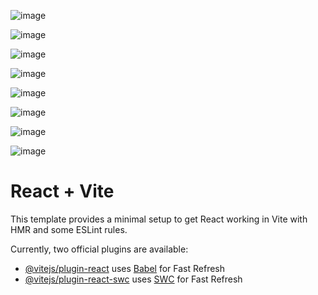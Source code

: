 

![image](https://github.com/Vidhya0501/assign-mentorFE/assets/136892823/80cb5e6c-3739-44d5-9dcb-7f4c695fdfe4)

![image](https://github.com/Vidhya0501/assign-mentorFE/assets/136892823/66e14aa7-1180-43ef-90b0-c1a5b6f5e0df)

![image](https://github.com/Vidhya0501/assign-mentorFE/assets/136892823/38ab13f5-ba4d-4986-ab57-ee1008e28d92)

![image](https://github.com/Vidhya0501/assign-mentorFE/assets/136892823/4ebec78d-00ba-4241-911f-be00ebbf9afd)

![image](https://github.com/Vidhya0501/assign-mentorFE/assets/136892823/a348a8dc-8eb1-47b9-9f3a-ff90340dd433)

![image](https://github.com/Vidhya0501/assign-mentorFE/assets/136892823/06253125-bd3f-4163-8cd5-dcbd74f9bbb7)

![image](https://github.com/Vidhya0501/assign-mentorFE/assets/136892823/394848ab-1b8b-40d7-bd4f-7a8819322237)

![image](https://github.com/Vidhya0501/assign-mentorFE/assets/136892823/5f5303fd-1643-495e-8513-a327cd75333d)


# React + Vite

This template provides a minimal setup to get React working in Vite with HMR and some ESLint rules.

Currently, two official plugins are available:

- [@vitejs/plugin-react](https://github.com/vitejs/vite-plugin-react/blob/main/packages/plugin-react/README.md) uses [Babel](https://babeljs.io/) for Fast Refresh
- [@vitejs/plugin-react-swc](https://github.com/vitejs/vite-plugin-react-swc) uses [SWC](https://swc.rs/) for Fast Refresh
